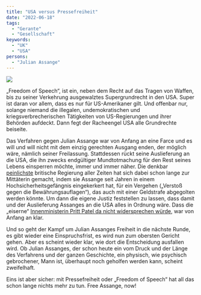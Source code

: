 ```yaml
---
title: "USA versus Pressefreiheit"
date: "2022-06-18"
tags:
  - "Gerante"
  - "Gesellschaft"
keywords:
  - "UK"
  - "USA"
persons:
  - "Julian Assange"
---
```


![](/images/free-assange-1000x670-1.jpg)

„Freedom of Speech“, ist ein, neben dem Recht auf das Tragen von Waffen, bis zu seiner Verkehrung ausgewalztes Supergrundrecht in den USA. Super ist daran vor allem, dass es nur für US-Amerikaner gilt. Und offenbar nur, solange niemand die illegalen, undemokratischen und kriegsverbrecherischen Tätigkeiten von US-Regierungen und ihrer Behörden aufdeckt. Dann fegt der Racheengel USA alle Grundrechte beiseite.

Das Verfahren gegen Julian Assange war von Anfang an eine Farce und es will und will nicht mit dem einzig gerechten Ausgang enden, der möglich wäre, nämlich seiner Freilassung. Stattdessen rückt seine Auslieferung an die USA, die ihn zwecks endgültiger Mundtotmachung für den Rest seines Lebens einsperren möchte, immer und immer näher. Die denkbar [peinlichste](https://www.sueddeutsche.de/politik/boris-johnson-partygate-grossbritannien-misstrauensvotum-1.5507804) britische Regierung aller Zeiten hat sich dabei schon lange zur Mittäterin gemacht, indem sie Assange seit Jahren in einem Hochsicherheitsgefängnis eingekerkert hat, für ein Vergehen („Verstoß gegen die Bewährungsauflagen“), das auch mit einer Geldstrafe abgegolten werden könnte. Um dann die eigene Justiz feststellen zu lassen, dass damit und der Auslieferung Assanges an die USA alles in Ordnung wäre. Dass die „eiserne“ [Innenministerin Pritt Patel da nicht widersprechen würde](https://www.spiegel.de/ausland/julian-assange-britische-regierung-bestaetigt-auslieferung-an-die-usa-a-49c1f5b5-a6a3-4144-be0f-15301c2e4b79), war von Anfang an klar.

Und so geht der Kampf um Julian Assanges Freiheit in die nächste Runde, es gibt wieder eine Einspruchsfrist, es wird nun zum obersten Gericht gehen. Aber es scheint wieder klar, wie dort die Entscheidung ausfallen wird. Ob Julian Assanges, der schon heute ein vom Druck und der Länge des Verfahrens und der ganzen Geschichte, ein physisch, wie psychisch gebrochener, Mann ist, überhaupt noch geholfen werden kann, scheint zweifelhaft.

Eins ist aber sicher: mit Pressefreiheit oder „Freedom of Speech“ hat all das schon lange nichts mehr zu tun. Free Assange, now!
